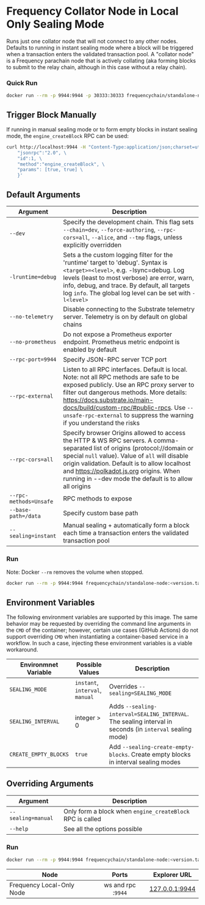 # Frequency Collator Node in Local Only Sealing Mode

Runs just one collator node that will not connect to any other nodes.
Defaults to running in instant sealing mode where a block will be triggered when a transaction enters the validated transaction pool.
A "collator node" is a Frequency parachain node that is actively collating (aka forming blocks to submit to the relay chain, although in this case without a relay chain).

### Quick Run

```sh
docker run --rm -p 9944:9944 -p 30333:30333 frequencychain/standalone-node:<version.tag>
```


## Trigger Block Manually

If running in manual sealing mode or to form empty blocks in instant sealing mode, the `engine_createBlock` RPC can be used:

```sh
curl http://localhost:9944 -H "Content-Type:application/json;charset=utf-8" -d   '{ \
    "jsonrpc":"2.0", \
    "id":1, \
    "method":"engine_createBlock", \
    "params": [true, true] \
    }'
```


## Default Arguments

| Argument | Description |
| --- | --- |
| `--dev` | Specify the development chain. This flag sets `--chain=dev`, `--force-authoring`, `--rpc-cors=all`, `--alice`, and `--tmp` flags, unless explicitly overridden|
| `-lruntime=debug` | Sets a the custom logging filter for the 'runtime' target to 'debug'. Syntax is `<target>=<level>`, e.g. -lsync=debug. Log levels (least to most verbose) are error, warn, info, debug, and trace. By default, all targets log `info`. The global log level can be set with `-l<level>`|
| `--no-telemetry` | Disable connecting to the Substrate telemetry server. Telemetry is on by default on global chains |
| `--no-prometheus` | Do not expose a Prometheus exporter endpoint. Prometheus metric endpoint is enabled by default |
| `--rpc-port=9944` | Specify JSON-RPC server TCP port |
| `--rpc-external`| Listen to all RPC interfaces. Default is local. Note: not all RPC methods are safe to be exposed publicly. Use an RPC proxy server to filter out dangerous methods. More details: <https://docs.substrate.io/main-docs/build/custom-rpc/#public-rpcs>. Use `--unsafe-rpc-external` to suppress the warning if you understand the risks|
| `--rpc-cors=all` | Specify browser Origins allowed to access the HTTP & WS RPC servers. A comma-separated list of origins (protocol://domain or special `null` value). Value of `all` will disable origin validation. Default is to allow localhost and <https://polkadot.js.org> origins. When running in --dev mode the default is to allow all origins |
| `--rpc-methods=Unsafe` | RPC methods to expose |
| `--base-path=/data` | Specify custom base path |
| `--sealing=instant` | Manual sealing + automatically form a block each time a transaction enters the validated transaction pool |

### Run

Note: Docker `--rm` removes the volume when stopped.

```sh
docker run --rm -p 9944:9944 frequencychain/standalone-node:<version.tag>
```

## Environment Variables

The following environment variables are supported by this image. The same behavior may be requested by overriding the command line arguments in the `CMD` of the container; however, certain use cases (GitHub Actions) do not support overriding `CMD` when instantiating a container-based service in a workflow. In such a case, injecting these environment variables is a viable workaround.

| Environmnet Variable | Possible Values | Description |
| --- | --- | --- |
| `SEALING_MODE` | `instant`, `interval`, `manual` | Overrides `--sealing=SEALING_MODE` |
| `SEALING_INTERVAL` | integer > 0 | Adds `--sealing-interval=SEALING_INTERVAL`. The sealing interval in seconds (in `interval` sealing mode) |
| `CREATE_EMPTY_BLOCKS` | `true` | Add `--sealing-create-empty-blocks`. Create empty blocks in interval sealing modes |


## Overriding Arguments

| Argument | Description |
| --- | --- |
| `--sealing=manual` | Only form a block when `engine_createBlock` RPC is called |
| `--help` | See all the options possible |

### Run

```sh
docker run --rm -p 9944:9944 frequencychain/standalone-node:<version.tag> -- --manual-seal
```

| **Node**                |             **Ports**             | **Explorer URL**                                                                          |
| ----------------------- | :-------------------------------: | ----------------------------------------------------------------------------------------- |
| Frequency Local-Only Node | ws and rpc :`9944`  | [127.0.0.1:9944](https://polkadot.js.org/apps/?rpc=ws%3A%2F%2F127.0.0.1%3A9944#/explorer) |
